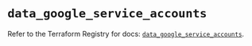 # `data_google_service_accounts`

Refer to the Terraform Registry for docs: [`data_google_service_accounts`](https://registry.terraform.io/providers/hashicorp/google/6.49.0/docs/data-sources/service_accounts).
